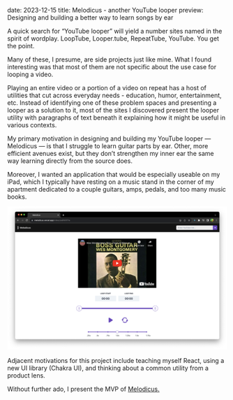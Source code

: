 date: 2023-12-15
title: Melodicus - another YouTube looper
preview: Designing and building a better way to learn songs by ear

A quick search for “YouTube looper” will yield a number sites named in the spirit of wordplay. LoopTube, Looper.tube, RepeatTube, YouTube. You get the point. 

Many of these, I presume, are side projects just like mine. What I found interesting was that most of them are not specific about the use case for looping a video. 

Playing an entire video or a portion of a video on repeat has a host of utilities that cut across everyday needs - education, humor, entertainment, etc. Instead of identifying one of these problem spaces and presenting a looper as a solution to it, most of the sites I discovered present the looper utility with paragraphs of text beneath it explaining how it might be useful in various contexts.

My primary motivation in designing and building my YouTube looper — Melodicus — is that I struggle to learn guitar parts by ear. Other, more efficient avenues exist, but they don’t strengthen my inner ear the same way learning directly from the source does. 

Moreover, I wanted an application that would be especially useable on my iPad, which I typically have resting on a music stand in the corner of my apartment dedicated to a couple guitars, amps, pedals, and too many music books. 

![melodicus video page](/static/images/blog/2023-12-15/melodicus%20video.png)

Adjacent motivations for this project include teaching myself React, using a new UI library (Chakra UI), and thinking about a common utility from a product lens.

Without further ado, I present the MVP of [Melodicus.](https://melodicus.vercel.app)
